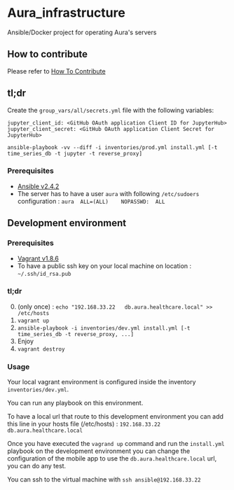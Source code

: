 # Aura_infrastructure
Ansible/Docker project for operating Aura's servers

## How to contribute
Please refer to [How To Contribute](https://github.com/Aura-healthcare/Aura_infrastructure/blob/master/CONTRIBUTING.md)

## tl;dr
Create the `group_vars/all/secrets.yml` file with the following variables:
```
jupyter_client_id: <GitHub OAuth application Client ID for JupyterHub>
jupyter_client_secret: <GitHub OAuth application Client Secret for JupyterHub>
```

`ansible-playbook -vv --diff -i inventories/prod.yml install.yml [-t time_series_db -t jupyter -t reverse_proxy]`

### Prerequisites
 * [Ansible v2.4.2](https://www.ansible.com/)
 * The server has to have a user `aura` with following `/etc/sudoers` configuration : `aura  ALL=(ALL)    NOPASSWD:  ALL`

## Development environment
### Prerequisites
 * [Vagrant v1.8.6](https://www.vagrantup.com/)
 * To have a public ssh key on your local machine on location : `~/.ssh/id_rsa.pub`
### tl;dr
 0. (only once) : `echo "192.168.33.22   db.aura.healthcare.local" >> /etc/hosts`
 1. `vagrant up`
 2. `ansible-playbook -i inventories/dev.yml install.yml [-t time_series_db -t reverse_proxy, ...]`
 3. Enjoy
 4. `vagrant destroy` 

### Usage
Your local vagrant environment is configured inside the inventory `inventories/dev.yml`.

You can run any playbook on this environment.

To have a local url that route to this development environment you can add this line in your hosts file (/etc/hosts) : `192.168.33.22   db.aura.healthcare.local`

Once you have executed the `vagrand up` command and run the `install.yml` playbook on the development environment you can change the configuration of the mobile app to use the `db.aura.healthcare.local` url, you can do any test.

You can ssh to the virtual machine with `ssh ansible@192.168.33.22` 
